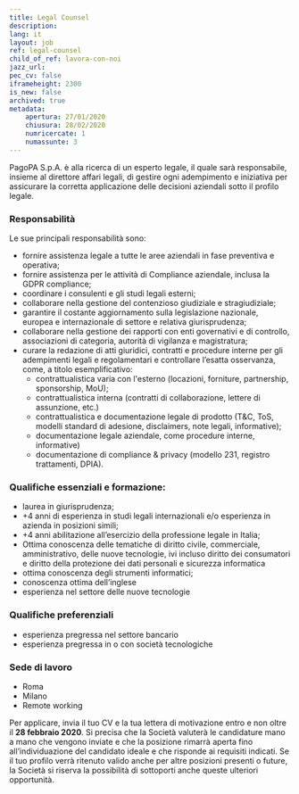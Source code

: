 ```yaml
---
title: Legal Counsel
description:
lang: it
layout: job
ref: legal-counsel
child_of_ref: lavora-con-noi
jazz_url:
pec_cv: false
iframeheight: 2300
is_new: false
archived: true
metadata:
    apertura: 27/01/2020
    chiusura: 28/02/2020
    numricercate: 1
    numassunte: 3
---
```



PagoPA S.p.A. è alla ricerca di un esperto legale, il quale sarà responsabile, insieme al direttore affari legali, di gestire ogni adempimento e iniziativa per assicurare la corretta applicazione delle decisioni aziendali sotto il profilo legale.

### Responsabilità

Le sue principali responsabilità sono:

- fornire assistenza legale a tutte le aree aziendali in fase preventiva e operativa;
- fornire assistenza per le attività di Compliance aziendale, inclusa la GDPR compliance;
- coordinare i consulenti e gli studi legali esterni;
- collaborare nella gestione del contenzioso giudiziale e stragiudiziale; 
- garantire il costante aggiornamento sulla legislazione nazionale, europea e internazionale di settore e relativa giurisprudenza; 
- collaborare nella gestione dei rapporti con enti governativi e di controllo, associazioni di categoria, autorità di vigilanza e magistratura;
- curare la redazione di atti giuridici, contratti e procedure interne per gli adempimenti legali e regolamentari e controllare l’esatta osservanza, come, a titolo esemplificativo: 
    - contrattualistica varia con l'esterno (locazioni, forniture, partnership, sponsorship, MoU);
    - contrattualistica interna (contratti di collaborazione, lettere di assunzione, etc.)
    - contrattualistica e documentazione legale di prodotto (T&C, ToS, modelli standard di adesione, disclaimers, note legali, informative); 
    - documentazione legale aziendale, come procedure interne, informative)
    - documentazione di compliance & privacy (modello 231, registro trattamenti, DPIA).

### Qualifiche essenziali e formazione: 

- laurea in giurisprudenza;
- +4 anni di esperienza in studi legali internazionali e/o esperienza in azienda in posizioni simili;
- +4 anni abilitazione all’esercizio della professione legale in Italia;
- Ottima conoscenza delle tematiche di diritto civile, commerciale, amministrativo, delle nuove tecnologie, ivi incluso diritto dei consumatori e diritto della protezione dei dati personali e sicurezza informatica  
- ottima conoscenza degli strumenti informatici;
- conoscenza ottima dell’inglese
- esperienza nel settore delle nuove tecnologie


### Qualifiche preferenziali

- esperienza pregressa nel settore bancario 
- esperienza pregressa in o con società tecnologiche

### Sede di lavoro
- Roma
- Milano
- Remote working


Per applicare, invia il tuo CV e la tua lettera di motivazione entro e non oltre il **28 febbraio 2020**. Si precisa che la Società valuterà le candidature mano a mano che vengono inviate e che la posizione rimarrà aperta fino all’individuazione del candidato ideale e che risponde ai requisiti indicati. Se il tuo profilo verrà ritenuto valido anche per altre posizioni presenti o future, la Società si riserva la possibilità di sottoporti anche queste ulteriori opportunità.